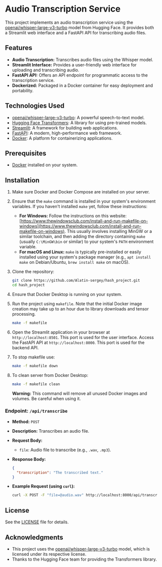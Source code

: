 # Audio Transcription Service

This project implements an audio transcription service using the [openai/whisper-large-v3-turbo](https://huggingface.co/openai/whisper-large-v3-turbo) model from Hugging Face. It provides both a Streamlit web interface and a FastAPI API for transcribing audio files.

## Features

*   **Audio Transcription:** Transcribes audio files using the Whisper model.
*   **Streamlit Interface:** Provides a user-friendly web interface for uploading and transcribing audio.
*   **FastAPI API:** Offers an API endpoint for programmatic access to the transcription service.
*   **Dockerized:** Packaged in a Docker container for easy deployment and portability.

## Technologies Used

*   [openai/whisper-large-v3-turbo](https://huggingface.co/openai/whisper-large-v3-turbo): A powerful speech-to-text model.
*   [Hugging Face Transformers](https://huggingface.co/transformers/): A library for using pre-trained models.
*   [Streamlit](https://streamlit.io/): A framework for building web applications.
*   [FastAPI](https://fastapi.tiangolo.com/): A modern, high-performance web framework.
*   [Docker](https://www.docker.com/): A platform for containerizing applications.

## Prerequisites

*   [Docker](https://docs.docker.com/get-docker/) installed on your system.

## Installation

1.  Make sure Docker and Docker Compose are installed on your server.

2.  Ensure that the `make` command is installed in your system's environment variables.  If you haven't installed `make` yet, follow these instructions:

    *   **For Windows:** Follow the instructions on this website: [https://www.thewindowsclub.com/install-and-run-makefile-on-windows](https://www.thewindowsclub.com/install-and-run-makefile-on-windows).  This usually involves installing MinGW or a similar toolchain, and then adding the directory containing `make` (usually `C:\MinGW\bin` or similar) to your system's `PATH` environment variable.
    *   **For macOS and Linux:** `make` is typically pre-installed or easily installed using your system's package manager (e.g., `apt install make` on Debian/Ubuntu, `brew install make` on macOS).

2.  Clone the repository:

    ```bash
    git clone https://github.com/Alatin-sergey/hash_project.git
    cd hash_project
    ```

3. Ensure that Docker Desktop is running on your system. 

4.  Run the project using `makefile`. Note that the initial Docker image creation may take up to an hour due to library downloads and tensor processing.

    ```bash
    make -f makefile
    ```

5.  Open the Streamlit application in your browser at `http://localhost:8501`. This port is used for the user interface.
    Access the FastAPI API at `http://localhost:8000`. This port is used for the backend API.

6. To stop makefile use:

    ```bash
    make -f makefile down
    ```
    

7. To clean server from Docker Desktop:
   
    ```bash
    make -f makefile clean
    ```
    
    **Warning:** This command will remove all unused Docker images and volumes. Be careful when using it.

### Endpoint: `/api/transcribe`

*   **Method:** `POST`
*   **Description:** Transcribes an audio file.
*   **Request Body:**

    *   `file`: Audio file to transcribe (e.g., `.wav`, `.mp3`).

*   **Response Body:**

    ```json
    {
      "transcription": "The transcribed text."
    }
    ```

*   **Example Request (using `curl`):**

    ```bash
    curl -X POST -F "file=@audio.wav" http://localhost:8000/api/transcribe
    ```

## License

See the [LICENSE](LICENSE) file for details.

## Acknowledgments

*   This project uses the [openai/whisper-large-v3-turbo](https://huggingface.co/openai/whisper-large-v3-turbo) model, which is licensed under its respective license.
*   Thanks to the Hugging Face team for providing the Transformers library.